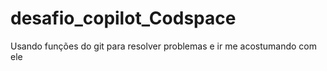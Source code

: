 # desafio_copilot_Codspace
Usando funções do git para resolver problemas e ir me acostumando com ele
